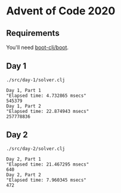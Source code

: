 # Advent of Code 2020

## Requirements

You'll need [boot-clj/boot](https://github.com/boot-clj/boot).

##  Day 1

```shell
./src/day-1/solver.clj

Day 1, Part 1
"Elapsed time: 4.732865 msecs"
545379
Day 1, Part 2
"Elapsed time: 22.874943 msecs"
257778836
```

## Day 2

```shell
./src/day-2/solver.clj

Day 2, Part 1
"Elapsed time: 21.467295 msecs"
640
Day 2, Part 2
"Elapsed time: 7.960345 msecs"
472
```
